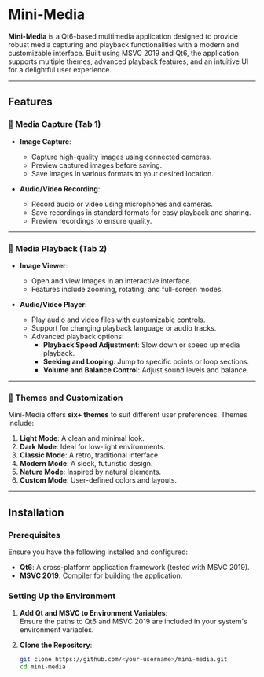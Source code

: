 # Mini-Media

**Mini-Media** is a Qt6-based multimedia application designed to provide robust media capturing and playback functionalities with a modern and customizable interface. Built using MSVC 2019 and Qt6, the application supports multiple themes, advanced playback features, and an intuitive UI for a delightful user experience.

---

## Features

### 📸 Media Capture (Tab 1)
- **Image Capture**:  
  - Capture high-quality images using connected cameras.  
  - Preview captured images before saving.  
  - Save images in various formats to your desired location.

- **Audio/Video Recording**:  
  - Record audio or video using microphones and cameras.  
  - Save recordings in standard formats for easy playback and sharing.  
  - Preview recordings to ensure quality.

---

### 🎥 Media Playback (Tab 2)
- **Image Viewer**:  
  - Open and view images in an interactive interface.  
  - Features include zooming, rotating, and full-screen modes.

- **Audio/Video Player**:  
  - Play audio and video files with customizable controls.  
  - Support for changing playback language or audio tracks.  
  - Advanced playback options:  
    - **Playback Speed Adjustment**: Slow down or speed up media playback.  
    - **Seeking and Looping**: Jump to specific points or loop sections.  
    - **Volume and Balance Control**: Adjust sound levels and balance.

---

### 🎨 Themes and Customization
Mini-Media offers **six+ themes** to suit different user preferences. Themes include:  
1. **Light Mode**: A clean and minimal look.  
2. **Dark Mode**: Ideal for low-light environments.  
3. **Classic Mode**: A retro, traditional interface.  
4. **Modern Mode**: A sleek, futuristic design.  
5. **Nature Mode**: Inspired by natural elements.  
6. **Custom Mode**: User-defined colors and layouts.

---

## Installation

### Prerequisites
Ensure you have the following installed and configured:
- **Qt6**: A cross-platform application framework (tested with MSVC 2019).  
- **MSVC 2019**: Compiler for building the application.  

### Setting Up the Environment
1. **Add Qt and MSVC to Environment Variables**:  
   Ensure the paths to Qt6 and MSVC 2019 are included in your system's environment variables.

2. **Clone the Repository**:
   ```bash
   git clone https://github.com/<your-username>/mini-media.git
   cd mini-media
